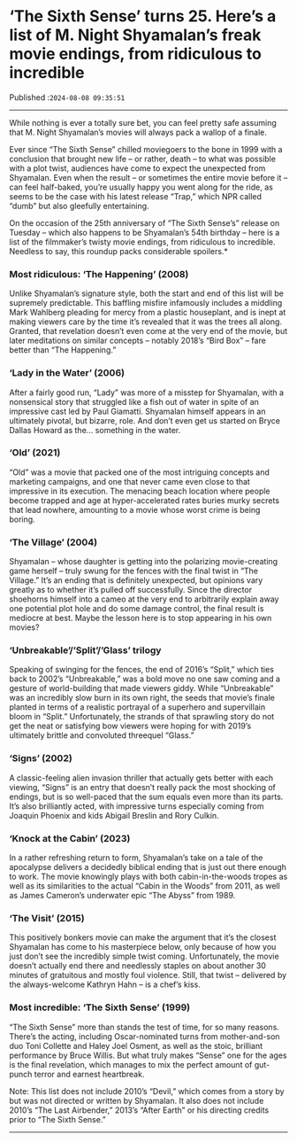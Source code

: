 # ‘The Sixth Sense’ turns 25. Here’s a list of M. Night Shyamalan’s freak movie endings, from ridiculous to incredible

Published :`2024-08-08 09:35:51`

---

While nothing is ever a totally sure bet, you can feel pretty safe assuming that M. Night Shyamalan’s movies will always pack a wallop of a finale.

Ever since “The Sixth Sense” chilled moviegoers to the bone in 1999 with a conclusion that brought new life – or rather, death – to what was possible with a plot twist, audiences have come to expect the unexpected from Shyamalan. Even when the result – or sometimes the entire movie before it – can feel half-baked, you’re usually happy you went along for the ride, as seems to be the case with his latest release “Trap,” which NPR called “dumb” but also gleefully entertaining.

On the occasion of the 25th anniversary of “The Sixth Sense’s” release on Tuesday – which also happens to be Shyamalan’s 54th birthday – here is a list of the filmmaker’s twisty movie endings, from ridiculous to incredible. Needless to say, this roundup packs considerable spoilers.*

### Most ridiculous: ‘The Happening’ (2008)

Unlike Shyamalan’s signature style, both the start and end of this list will be supremely predictable. This baffling misfire infamously includes a middling Mark Wahlberg pleading for mercy from a plastic houseplant, and is inept at making viewers care by the time it’s revealed that it was the trees all along. Granted, that revelation doesn’t even come at the very end of the movie, but later meditations on similar concepts – notably 2018’s “Bird Box” – fare better than “The Happening.”

### ‘Lady in the Water’ (2006)

After a fairly good run, “Lady” was more of a misstep for Shyamalan, with a nonsensical story that struggled like a fish out of water in spite of an impressive cast led by Paul Giamatti. Shyamalan himself appears in an ultimately pivotal, but bizarre, role. And don’t even get us started on Bryce Dallas Howard as the… something in the water.

### ‘Old’ (2021)

“Old” was a movie that packed one of the most intriguing concepts and marketing campaigns, and one that never came even close to that impressive in its execution. The menacing beach location where people become trapped and age at hyper-accelerated rates buries murky secrets that lead nowhere, amounting to a movie whose worst crime is being boring.

### ‘The Village’ (2004)

Shyamalan – whose daughter is getting into the polarizing movie-creating game herself – truly swung for the fences with the final twist in “The Village.” It’s an ending that is definitely unexpected, but opinions vary greatly as to whether it’s pulled off successfully. Since the director shoehorns himself into a cameo at the very end to arbitrarily explain away one potential plot hole and do some damage control, the final result is mediocre at best. Maybe the lesson here is to stop appearing in his own movies?

### ‘Unbreakable’/’Split’/’Glass’ trilogy

Speaking of swinging for the fences, the end of 2016’s “Split,” which ties back to 2002’s “Unbreakable,” was a bold move no one saw coming and a gesture of world-building that made viewers giddy. While “Unbreakable” was an incredibly slow burn in its own right, the seeds that movie’s finale planted in terms of a realistic portrayal of a superhero and supervillain bloom in “Split.” Unfortunately, the strands of that sprawling story do not get the neat or satisfying bow viewers were hoping for with 2019’s ultimately brittle and convoluted threequel “Glass.”

### ‘Signs’ (2002)

A classic-feeling alien invasion thriller that actually gets better with each viewing, “Signs” is an entry that doesn’t really pack the most shocking of endings, but is so well-paced that the sum equals even more than its parts. It’s also brilliantly acted, with impressive turns especially coming from Joaquin Phoenix and kids Abigail Breslin and Rory Culkin.

### ‘Knock at the Cabin’ (2023)

In a rather refreshing return to form, Shyamalan’s take on a tale of the apocalypse delivers a decidedly biblical ending that is just out there enough to work. The movie knowingly plays with both cabin-in-the-woods tropes as well as its similarities to the actual “Cabin in the Woods” from 2011, as well as James Cameron’s underwater epic “The Abyss” from 1989.

### ‘The Visit’ (2015)

This positively bonkers movie can make the argument that it’s the closest Shyamalan has come to his masterpiece below, only because of how you just don’t see the incredibly simple twist coming. Unfortunately, the movie doesn’t actually end there and needlessly staples on about another 30 minutes of gratuitous and mostly foul violence. Still, that twist – delivered by the always-welcome Kathryn Hahn – is a chef’s kiss.

### Most incredible: ‘The Sixth Sense’ (1999)

“The Sixth Sense” more than stands the test of time, for so many reasons. There’s the acting, including Oscar-nominated turns from mother-and-son duo Toni Collette and Haley Joel Osment, as well as the stoic, brilliant performance by Bruce Willis. But what truly makes “Sense” one for the ages is the final revelation, which manages to mix the perfect amount of gut-punch terror and earnest heartbreak.

Note: This list does not include 2010’s “Devil,” which comes from a story by but was not directed or written by Shyamalan. It also does not include 2010’s “The Last Airbender,” 2013’s “After Earth” or his directing credits prior to “The Sixth Sense.”

---

